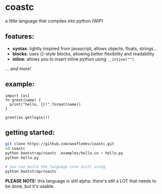# coastc
a little language that compiles into python (WIP)

## features:
- **syntax**: lightly inspired from javascript, allows objects, floats, strings...
- **blocks**: uses {}-style blocks, allowing better flexibility and readability
- **inline**: allows you to insert inline python using `__inline("")`

*... and more!*

## example:
```
import [os]
fn greet(name) {
  print("hello, {}!".format(name))
}

greet(os.getlogin())
```


## getting started:
```sh
git clone https://github.com/woofledev/coastc.git
cd coastc
python bootstrap/coastc .examples/hello.co > hello.py
python hello.py

# you can build the language into dist/ using
python bootstrap/coastc
```

**PLEASE NOTE:** this language is still alpha. there's still a LOT that needs to be done, but it's usable.